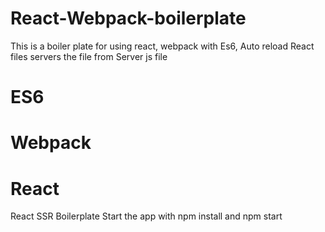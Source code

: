 # React-Webpack-boilerplate
This is a boiler plate for using react, webpack with Es6, Auto reload React files servers the file from Server js file


# ES6
# Webpack
# React


React SSR Boilerplate
Start the app with npm install and npm start
